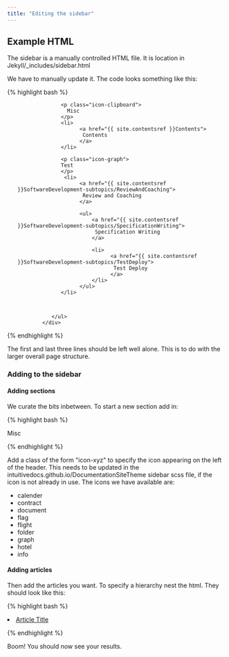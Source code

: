 ```yaml
---
title: "Editing the sidebar"
---
```


## Example HTML

The sidebar is a manually controlled HTML file. It is location in Jekyll/_includes/sidebar.html

We have to manually update it. The code looks something like this:


{% highlight bash %}

<div class="catbloc-collection">
     <div class="catbloc">          
            <ul class="sidebar-post">


                  <p class="icon-clipboard">
                    Misc
                  </p>
                  <li>
                        <a href="{{ site.contentsref }}Contents">
                         Contents
                        </a>
                  </li> 

                  <p class="icon-graph">
                  Test
                  </p>                             
                   <li>
                        <a href="{{ site.contentsref }}SoftwareDevelopment-subtopics/ReviewAndCoaching">
                         Review and Coaching
                        </a>

                        <ul>
                            <a href="{{ site.contentsref }}SoftwareDevelopment-subtopics/SpecificationWriting">
                             Specification Writing
                            </a>

                            <li>
                                  <a href="{{ site.contentsref }}SoftwareDevelopment-subtopics/TestDeploy">
                                   Test Deploy
                                  </a>
                            </li>
                        </ul> 
                  </li>



               </ul>
            </div>
</div>

{% endhighlight %}


The first and last three lines should be left well alone. This is to do with the larger overall page structure.


### Adding to the sidebar

#### Adding sections


We curate the bits inbetween. To start a new section add in:


{% highlight bash %}

<p class="icon-clipboard">
	Misc
</p>

{% endhighlight %}


Add a class of the form "icon-xyz" to specify the icon appearing on the left of the header. This needs to be updated in the intuitivedocs.github.io/DocumentationSiteTheme sidebar scss file, if the icon is not already in use. The icons we have available are:

- calender
- contract
- document
- flag
- flight
- folder
- graph
- hotel
- info

#### Adding articles

Then add the articles you want. To specify a hierarchy nest the html. They should look like this:


{% highlight bash %}

<li>
	<a href="{{ site.contentsref }}Relative/Path/From/_content/Folder">
		Article Title
	</a>
</li>

{% endhighlight %}

Boom! You should now see your results.